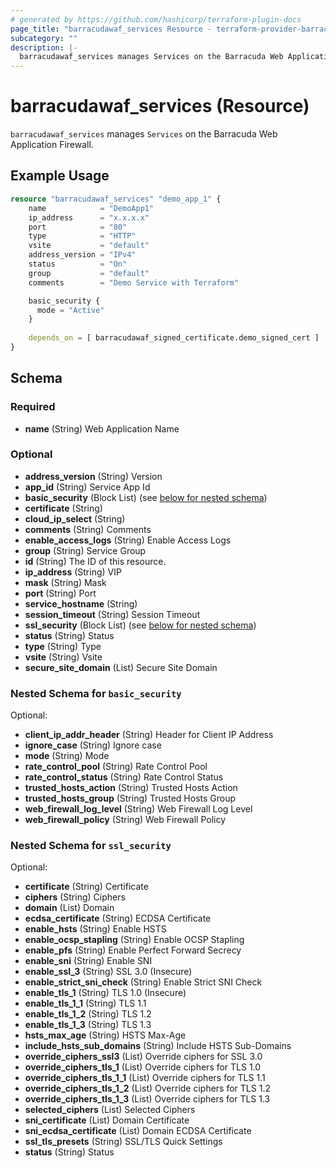 ```yaml
---
# generated by https://github.com/hashicorp/terraform-plugin-docs
page_title: "barracudawaf_services Resource - terraform-provider-barracudawaf"
subcategory: ""
description: |-
  barracudawaf_services manages Services on the Barracuda Web Application Firewall.
---
```


# barracudawaf_services (Resource)

`barracudawaf_services` manages `Services` on the Barracuda Web Application Firewall.

## Example Usage

```terraform
resource "barracudawaf_services" "demo_app_1" {
    name            = "DemoApp1"
    ip_address      = "x.x.x.x"
    port            = "80"
    type            = "HTTP"
    vsite           = "default"
    address_version = "IPv4"
    status          = "On"
    group           = "default"
    comments        = "Demo Service with Terraform"

    basic_security {
      mode = "Active"
    }
    
    depends_on = [ barracudawaf_signed_certificate.demo_signed_cert ]
}
```

<!-- schema generated by tfplugindocs -->
## Schema

### Required

- **name** (String) Web Application Name

### Optional


- **address_version** (String) Version
- **app_id** (String) Service App Id
- **basic_security** (Block List) (see [below for nested schema](#nestedblock--basic_security))
- **certificate** (String)
- **cloud_ip_select** (String)
- **comments** (String) Comments
- **enable_access_logs** (String) Enable Access Logs
- **group** (String) Service Group
- **id** (String) The ID of this resource.
- **ip_address** (String) VIP
- **mask** (String) Mask
- **port** (String) Port
- **service_hostname** (String)
- **session_timeout** (String) Session Timeout
- **ssl_security** (Block List) (see [below for nested schema](#nestedblock--ssl_security))
- **status** (String) Status
- **type** (String) Type
- **vsite** (String) Vsite
- **secure_site_domain** (List) Secure Site Domain


<a id="nestedblock--basic_security"></a>
### Nested Schema for `basic_security`

Optional:

- **client_ip_addr_header** (String) Header for Client IP Address
- **ignore_case** (String) Ignore case
- **mode** (String) Mode
- **rate_control_pool** (String) Rate Control Pool
- **rate_control_status** (String) Rate Control Status
- **trusted_hosts_action** (String) Trusted Hosts Action
- **trusted_hosts_group** (String) Trusted Hosts Group
- **web_firewall_log_level** (String) Web Firewall Log Level
- **web_firewall_policy** (String) Web Firewall Policy


<a id="nestedblock--ssl_security"></a>
### Nested Schema for `ssl_security`

Optional:

- **certificate** (String) Certificate
- **ciphers** (String) Ciphers
- **domain** (List) Domain
- **ecdsa_certificate** (String) ECDSA Certificate
- **enable_hsts** (String) Enable HSTS
- **enable_ocsp_stapling** (String) Enable OCSP Stapling
- **enable_pfs** (String) Enable Perfect Forward Secrecy
- **enable_sni** (String) Enable SNI
- **enable_ssl_3** (String) SSL 3.0 (Insecure)
- **enable_strict_sni_check** (String) Enable Strict SNI Check
- **enable_tls_1** (String) TLS 1.0 (Insecure)
- **enable_tls_1_1** (String) TLS 1.1
- **enable_tls_1_2** (String) TLS 1.2
- **enable_tls_1_3** (String) TLS 1.3
- **hsts_max_age** (String) HSTS Max-Age
- **include_hsts_sub_domains** (String) Include HSTS Sub-Domains
- **override_ciphers_ssl3** (List) Override ciphers for SSL 3.0
- **override_ciphers_tls_1** (List) Override ciphers for TLS 1.0
- **override_ciphers_tls_1_1** (List) Override ciphers for TLS 1.1
- **override_ciphers_tls_1_2** (List) Override ciphers for TLS 1.2
- **override_ciphers_tls_1_3** (List) Override ciphers for TLS 1.3
- **selected_ciphers** (List) Selected Ciphers
- **sni_certificate** (List) Domain Certificate
- **sni_ecdsa_certificate** (List) Domain ECDSA Certificate
- **ssl_tls_presets** (String) SSL/TLS Quick Settings
- **status** (String) Status


